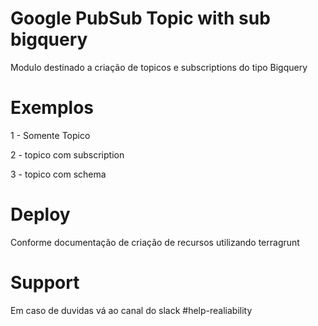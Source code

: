<!--
:type: service
:name: Unico Google PubSub
:description: Deploy Topics and subscriptions in all projects
:icon: /_docs/ns-128.png
:category: gcp-infrastructure
:cloud: GCP
:tags: pubsub
-->

# Google PubSub Topic with sub bigquery

Modulo destinado a criação de topicos e subscriptions do tipo Bigquery

# Exemplos

1 - Somente Topico

2 - topico com subscription

3 - topico com schema

# Deploy

Conforme documentação de criação de recursos utilizando terragrunt

# Support

Em caso de duvidas vá ao canal do slack #help-realiability

